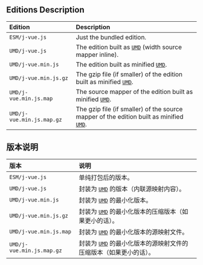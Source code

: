 ﻿
## Editions Description

| Edition                   | Description                                                                                       |
|:--------------------------|:--------------------------------------------------------------------------------------------------|
| `ESM/j-vue.js`            | Just the bundled edition.                                                                         |
| `UMD/j-vue.js`            | The edition built as [`UMD`][UMD-en] (width source mapper inline).                                |
| `UMD/j-vue.min.js`        | The edition built as minified [`UMD`][UMD-en].                                                    |
| `UMD/j-vue.min.js.gz`     | The gzip file (if smaller) of the edition built as minified [`UMD`][UMD-en].                      |
| `UMD/j-vue.min.js.map`    | The source mapper of the edition built as minified [`UMD`][UMD-en].                               |
| `UMD/j-vue.min.js.map.gz` | The gzip file (if smaller) of the source mapper of the edition built as minified [`UMD`][UMD-en]. |

[UMD-en]: https://github.com/umdjs/umd "Universal Module Definition"

## 版本说明

| 版本                      | 说明                                                                                              |
|:--------------------------|:--------------------------------------------------------------------------------------------------|
| `ESM/j-vue.js`            | 单纯打包后的版本。                                                                                |
| `UMD/j-vue.js`            | 封装为 [`UMD`][UMD-zhs] 的版本（内联源映射内容）。                                                |
| `UMD/j-vue.min.js`        | 封装为 [`UMD`][UMD-zhs] 的最小化版本。                                                            |
| `UMD/j-vue.min.js.gz`     | 封装为 [`UMD`][UMD-zhs] 的最小化版本的压缩版本（如果更小的话）。                                  |
| `UMD/j-vue.min.js.map`    | 封装为 [`UMD`][UMD-zhs] 的最小化版本的源映射文件。                                                |
| `UMD/j-vue.min.js.map.gz` | 封装为 [`UMD`][UMD-zhs] 的最小化版本的源映射文件的压缩版本（如果更小的话）。                      |

[UMD-zhs]: https://github.com/umdjs/umd "通用模块定义"
